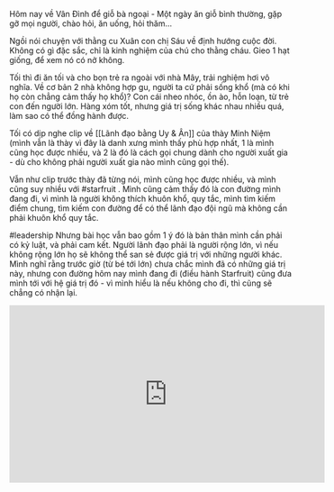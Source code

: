 Hôm nay về Vân Đình để giỗ bà ngoại - Một ngày ăn giỗ bình thường, gặp gỡ mọi người, chào hỏi, ăn uống, hỏi thăm...

Ngồi nói chuyện với thằng cu Xuân con chị Sáu về định hướng cuộc đời. Không có gì đặc sắc, chỉ là kinh nghiệm của chú cho thằng cháu. Gieo 1 hạt giống, để xem nó có nở không.

Tối thì đi ăn tối và cho bọn trẻ ra ngoài với nhà Mây, trải nghiệm hơi vô nghĩa. Về cơ bản 2 nhà không hợp gu, người ta cứ phải sống khổ (mà có khi họ còn chẳng cảm thấy họ khổ)? Con cái nheo nhóc, ồn ào, hỗn loạn, từ trẻ con đến người lớn. Hàng xóm tốt, nhưng giá trị sống khác nhau nhiều quá, làm sao có thể đồng hành được.

Tối có dịp nghe clip về [[Lãnh đạo bằng Uy & Ân]] của thày Minh Niệm (mình vẫn là thày vì đây là danh xưng mình thấy phù hợp nhất, 1 là mình cũng học được nhiều, và 2 là đó là cách gọi chung dành cho người xuất gia - dù cho không phải người xuất gia nào mình cũng gọi thế).

Vẫn như clip trước thày đã từng nói, mình cũng học được nhiều, và mình cũng suy nhiều với #starfruit . Mình cũng cảm thấy đó là con đường mình đang đi, vì mình là người không thích khuôn khổ, quy tắc, mình tìm kiếm điểm chung, tìm kiếm con đường để có thể lãnh đạo đội ngũ mà không cần phải khuôn khổ quy tắc.

#leadership Nhưng bài học vẫn bao gồm 1 ý đó là bản thân mình cần phải có kỷ luật, và phải cam kết. Người lãnh đạo phải là người rộng lớn, vì nếu không rộng lớn họ sẽ không thể san sẻ được giá trị với những người khác. Mình nghĩ rằng trước giờ (từ bé tới lớn) chưa chắc mình đã có những giá trị này, nhưng con đường hôm nay mình đang đi (điều hành Starfruit) cũng đưa mình tới với hệ giá trị đó - vì mình hiểu là nếu không cho đi, thì cũng sẽ chẳng có nhận lại.

<iframe width="560" height="315" src="https://www.youtube.com/embed/CdPCy3AheLs" title="YouTube video player" frameborder="0" allow="accelerometer; autoplay; clipboard-write; encrypted-media; gyroscope; picture-in-picture" allowfullscreen></iframe>



